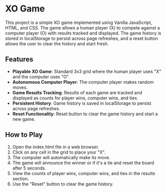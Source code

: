 # XO Game

This project is a simple XO game implemented using Vanilla JavaScript, HTML, and CSS. The game allows a human player (X) to compete against a computer player (O) with results tracked and displayed. The game history is stored in localStorage to persist across page refreshes, and a reset button allows the user to clear the history and start fresh.

## Features

- **Playable XO Game**: Standard 3x3 grid where the human player uses "X" and the computer uses "O".
- **Autonomous Computer Player**: The computer player makes random moves.
- **Game Results Tracking**: Results of each game are tracked and displayed as counts for player wins, computer wins, and ties.
- **Persistent History**: Game history is saved in localStorage to persist across page refreshes.
- **Reset Functionality**: Reset button to clear the game history and start a new game.

## How to Play

1. Open the index.html file in a web browser.
2. Click on any cell in the grid to place your "X".
3. The computer will automatically make its move.
4. The game will announce the winner or if it's a tie and reset the board after 5 seconds.
5. View the counts of player wins, computer wins, and ties in the results section.
6. Use the "Reset" button to clear the game history.